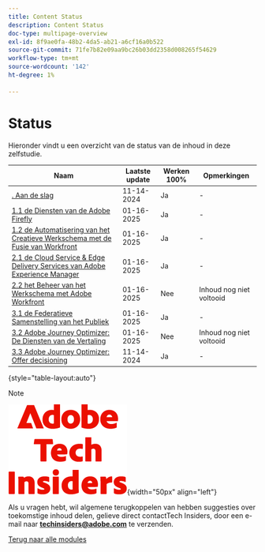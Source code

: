 ```yaml
---
title: Content Status
description: Content Status
doc-type: multipage-overview
exl-id: 8f9ae0fa-48b2-4da5-ab21-a6cf16a0b522
source-git-commit: 71fe7b82e09aa9bc26b03dd2358d008265f54629
workflow-type: tm+mt
source-wordcount: '142'
ht-degree: 1%

---
```


# Status

Hieronder vindt u een overzicht van de status van de inhoud in deze zelfstudie.

| Naam | Laatste update | Werken 100% | Opmerkingen |
| ---------------------- | ------------ | ------------ |------------ |
| [. Aan de slag ](./modules/getting-started/gettingstarted/getting-started.md) | 11-14-2024 | Ja | - |
| [ 1.1 de Diensten van de Adobe Firefly ](./modules/creative-cloud/module1.1/firefly-services.md) | 01-16-2025 | Ja | - |
| [ 1.2 de Automatisering van het Creatieve Werkschema met de Fusie van Workfront ](./modules/creative-cloud/module1.2/automation.md) | 01-16-2025 | Ja | - |
| [ 2.1 de Cloud Service &amp; Edge Delivery Services van Adobe Experience Manager ](./modules/csc/module2.1/aemcs.md) | 01-16-2025 | Ja | - |
| [ 2.2 het Beheer van het Werkschema met Adobe Workfront ](./modules/csc/module2.2/workfront.md) | 01-16-2025 | Nee | Inhoud nog niet voltooid |
| [ 3.1 de Federatieve Samenstelling van het Publiek ](./modules/uce/module3.1/fac.md) | 01-16-2025 | Ja | - |
| [ 3.2 Adobe Journey Optimizer: De Diensten van de Vertaling ](./modules/uce/module3.2/ajotranslationsvcs.md) | 01-16-2025 | Nee | Inhoud nog niet voltooid |
| [ 3.3 Adobe Journey Optimizer: Offer decisioning ](./modules/uce/module3.3/offer-decisioning.md) | 11-14-2024 | Ja | - |

{style="table-layout:auto"}

>[!NOTE]
>
>![ Indexen van de Tech ](./assets/images/techinsiders.png){width="50px" align="left"}
>
>Als u vragen hebt, wil algemene terugkoppelen van hebben suggesties over toekomstige inhoud delen, gelieve direct contactTech Insiders, door een e-mail naar **techinsiders@adobe.com** te verzenden.

[Terug naar alle modules](./overview.md)
